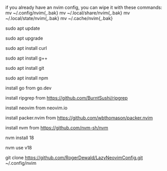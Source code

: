 if you already have an nvim config, you can wipe it with these commands: mv ~/.config/nvim{,.bak} mv ~/.local/share/nvim{,.bak} mv ~/.local/state/nvim{,.bak} mv ~/.cache/nvim{,.bak}

sudo apt update

sudo apt upgrade

sudo apt install curl

sudo apt install g++

sudo apt install git

sudo apt install npm

install go from go.dev

install ripgrep from https://github.com/BurntSushi/ripgrep

install neovim from neovim.io

install packer.nvim from https://github.com/wbthomason/packer.nvim

install nvm from https://github.com/nvm-sh/nvm

nvm install 18

nvm use v18

git clone https://github.com/RogerDewald/LazyNeovimConfig.git ~/.config/nvim
